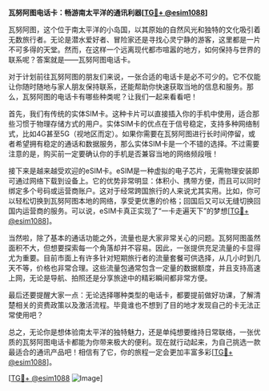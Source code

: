 **瓦努阿图电话卡：畅游南太平洋的通讯利器[[TG💪+ @esim1088](https://t.me/s/esim1088)]**

瓦努阿图，这个位于南太平洋的小岛国，以其原始的自然风光和独特的文化吸引着无数旅行者。无论是潜水爱好者、冒险家还是寻找心灵宁静的游客，这里都是一片不可多得的天堂。然而，在这样一个远离现代都市喧嚣的地方，如何保持与世界的联系呢？答案就是——瓦努阿图电话卡。

对于计划前往瓦努阿图的朋友们来说，一张合适的电话卡是必不可少的。它不仅能让你随时随地与家人朋友保持联系，还能帮助你快速获取当地的信息和服务。那么，瓦努阿图的电话卡有哪些种类呢？让我们一起来看看吧！

首先，我们有传统的实体SIM卡。这种卡片可以直接插入你的手机中使用，适合那些习惯于物理存储方式的用户。实体SIM卡的优点在于信号稳定，支持多种网络制式，比如4G甚至5G（视地区而定）。如果你需要在瓦努阿图进行长时间停留，或者希望拥有稳定的通话和数据服务，那么实体SIM卡是一个不错的选择。不过需要注意的是，购买前一定要确认你的手机是否兼容当地的网络频段哦！

接下来是越来越受欢迎的eSIM卡。eSIM是一种虚拟的电子芯片，无需物理安装即可通过网络下载到设备上。它的优势非常明显：体积小、携带方便，而且可以同时绑定多个号码或运营商账户。这对于经常跨国旅行的人来说尤其实用。比如，你可以轻松切换到瓦努阿图本地的网络，享受更优惠的价格；回国后又可以无缝切换回国内运营商的服务。可以说，eSIM卡真正实现了“一卡走遍天下”的梦想[[TG💪+ @esim1088](https://t.me/s/esim1088)]。

当然啦，除了基本的通话功能之外，流量也是大家非常关心的问题。瓦努阿图虽然面积不大，但想要探索每一个角落却并不容易。因此，一张提供充足流量的卡显得尤为重要。目前市面上有许多针对短期旅行者的流量套餐可供选择，从几小时到几天不等，价格也非常合理。这些流量包通常包含一定量的数据额度，并且支持高速上网，无论是导航、拍照还是分享旅途中的精彩瞬间都非常方便。

最后还要提醒大家一点：无论选择哪种类型的电话卡，都要提前做好功课，了解清楚相关的资费政策以及激活流程。毕竟谁也不想到了目的地才发现自己的卡无法正常使用吧？

总之，无论你是想体验南太平洋的独特魅力，还是单纯想要维持日常联络，一张优质的瓦努阿图电话卡都能为你带来极大的便利。现在就行动起来，为自己挑选一款最适合的通讯产品吧！相信有了它，你的旅程一定会更加丰富多彩[[TG💪+ @esim1088](https://t.me/s/esim1088)]。

[[TG💪+ @esim1088](https://t.me/s/esim1088) ![Image](https://i.postimg.cc/4NQfJmqS/Snipaste-2025-05-13-00-14-12.png)]